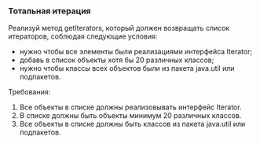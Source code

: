 ### Тотальная итерация

Реализуй метод getIterators, который должен возвращать список итераторов, соблюдая следующие условия:
- нужно чтобы все элементы были реализациями интерфейса Iterator;
- добавь в список объекты хотя бы 20 различных классов;
- нужно чтобы классы всех объектов были из пакета java.util или подпакетов.


Требования:
1.	Все объекты в списке должны реализовывать интерфейс Iterator.
2.	В списке должны быть объекты минимум 20 различных классов.
3.	Все объекты в списке должны быть классов из пакета java.util или подпакетов.


